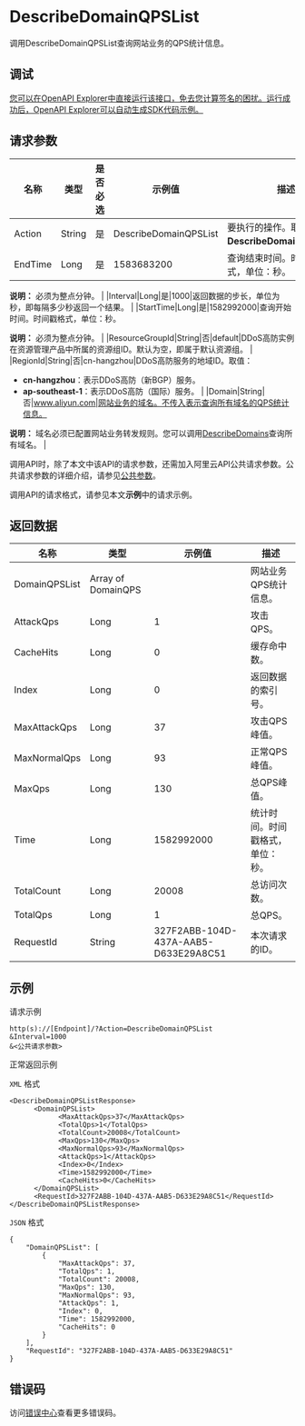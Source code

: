 # DescribeDomainQPSList

调用DescribeDomainQPSList查询网站业务的QPS统计信息。

## 调试

[您可以在OpenAPI Explorer中直接运行该接口，免去您计算签名的困扰。运行成功后，OpenAPI Explorer可以自动生成SDK代码示例。](https://api.aliyun.com/#product=ddoscoo&api=DescribeDomainQPSList&type=RPC&version=2020-01-01)

## 请求参数

|名称|类型|是否必选|示例值|描述|
|--|--|----|---|--|
|Action|String|是|DescribeDomainQPSList|要执行的操作。取值：**DescribeDomainQPSList**。 |
|EndTime|Long|是|1583683200|查询结束时间。时间戳格式，单位：秒。

 **说明：** 必须为整点分钟。 |
|Interval|Long|是|1000|返回数据的步长，单位为秒，即每隔多少秒返回一个结果。 |
|StartTime|Long|是|1582992000|查询开始时间。时间戳格式，单位：秒。

 **说明：** 必须为整点分钟。 |
|ResourceGroupId|String|否|default|DDoS高防实例在资源管理产品中所属的资源组ID。默认为空，即属于默认资源组。 |
|RegionId|String|否|cn-hangzhou|DDoS高防服务的地域ID。取值：

 -   **cn-hangzhou**：表示DDoS高防（新BGP）服务。
-   **ap-southeast-1**：表示DDoS高防（国际）服务。 |
|Domain|String|否|www.aliyun.com|网站业务的域名。不传入表示查询所有域名的QPS统计信息。

 **说明：** 域名必须已配置网站业务转发规则。您可以调用[DescribeDomains](~~91724~~)查询所有域名。 |

调用API时，除了本文中该API的请求参数，还需加入阿里云API公共请求参数。公共请求参数的详细介绍，请参见[公共参数](~~157269~~)。

调用API的请求格式，请参见本文**示例**中的请求示例。

## 返回数据

|名称|类型|示例值|描述|
|--|--|---|--|
|DomainQPSList|Array of DomainQPS| |网站业务QPS统计信息。 |
|AttackQps|Long|1|攻击QPS。 |
|CacheHits|Long|0|缓存命中数。 |
|Index|Long|0|返回数据的索引号。 |
|MaxAttackQps|Long|37|攻击QPS峰值。 |
|MaxNormalQps|Long|93|正常QPS峰值。 |
|MaxQps|Long|130|总QPS峰值。 |
|Time|Long|1582992000|统计时间。时间戳格式，单位：秒。 |
|TotalCount|Long|20008|总访问次数。 |
|TotalQps|Long|1|总QPS。 |
|RequestId|String|327F2ABB-104D-437A-AAB5-D633E29A8C51|本次请求的ID。 |

## 示例

请求示例

```
http(s)://[Endpoint]/?Action=DescribeDomainQPSList
&Interval=1000
&<公共请求参数>
```

正常返回示例

`XML` 格式

```
<DescribeDomainQPSListResponse>
	  <DomainQPSList>
		    <MaxAttackQps>37</MaxAttackQps>
		    <TotalQps>1</TotalQps>
		    <TotalCount>20008</TotalCount>
		    <MaxQps>130</MaxQps>
		    <MaxNormalQps>93</MaxNormalQps>
		    <AttackQps>1</AttackQps>
		    <Index>0</Index>
		    <Time>1582992000</Time>
		    <CacheHits>0</CacheHits>
	  </DomainQPSList>
	  <RequestId>327F2ABB-104D-437A-AAB5-D633E29A8C51</RequestId>
</DescribeDomainQPSListResponse>
```

`JSON` 格式

```
{
	"DomainQPSList": [
		{
			"MaxAttackQps": 37,
			"TotalQps": 1,
			"TotalCount": 20008,
			"MaxQps": 130,
			"MaxNormalQps": 93,
			"AttackQps": 1,
			"Index": 0,
			"Time": 1582992000,
			"CacheHits": 0
		}
	],
	"RequestId": "327F2ABB-104D-437A-AAB5-D633E29A8C51"
}
```

## 错误码

访问[错误中心](https://error-center.alibabacloud.com/status/product/ddoscoo)查看更多错误码。

